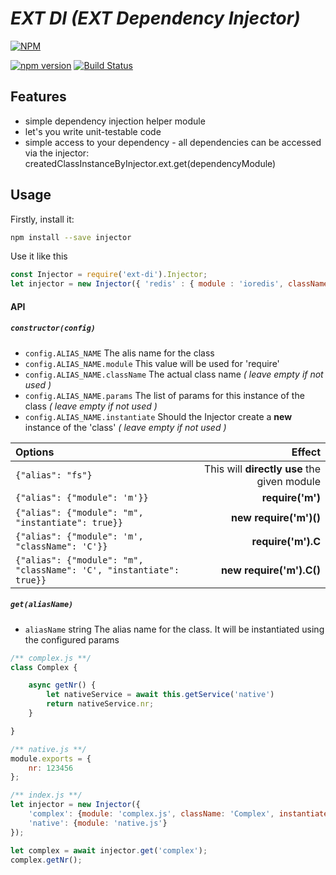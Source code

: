 # _**EXT DI (EXT Dependency Injector)**_
[![NPM](https://nodei.co/npm/ext-di.png)](https://nodei.co/npm/ext-di/)

[![npm version](https://badge.fury.io/js/ext-di.svg)](https://badge.fury.io/js/ext-di)
[![Build Status](https://travis-ci.org/ashantyk/ext-di.svg?branch=master)](https://travis-ci.org/ashantyk/ext-di)

## Features

- simple dependency injection helper module
- let's you write unit-testable code 
- simple access to your dependency - all dependencies can be accessed via the injector: createdClassInstanceByInjector.ext.get(dependencyModule)
 
## Usage

Firstly, install it:

```bash
npm install --save injector
```

Use it like this

```js
const Injector = require('ext-di').Injector;
let injector = new Injector({ 'redis' : { module : 'ioredis', className : 'Redis' }});
```

#### API

##### `constructor(config)`
  
- `config.ALIAS_NAME` The alis name for the class
- `config.ALIAS_NAME.module` This value will be used for 'require'
- `config.ALIAS_NAME.className` The actual class name *( leave empty if not used )*
- `config.ALIAS_NAME.params` The list of params for this instance of the class *( leave empty if not used )*
- `config.ALIAS_NAME.instantiate` Should the Injector create a __new__ instance of the 'class' *( leave empty if not used )*

|Options|Effect|
|:---|---:|
|`{"alias": "fs"}`|This will __directly use__ the given module|
|`{"alias": {"module": 'm'}}`|__require('m')__| 
|`{"alias": {"module": "m", "instantiate": true}}`|__new require('m')()__|
|`{"alias": {"module": 'm', "className": 'C'}}`|__require('m').C__|
|`{"alias": {"module": "m", "className": 'C', "instantiate": true}}`|__new require('m').C()__|

##### `get(aliasName)`
  
- `aliasName` string The alias name for the class. It will be instantiated using the configured params

```javascript
/** complex.js **/
class Complex {

    async getNr() {
        let nativeService = await this.getService('native')
        return nativeService.nr;
    }

}

/** native.js **/
module.exports = {
    nr: 123456
};

/** index.js **/
let injector = new Injector({
    'complex': {module: 'complex.js', className: 'Complex', instantiate: true},
    'native': {module: 'native.js'}
});

let complex = await injector.get('complex');
complex.getNr();
```